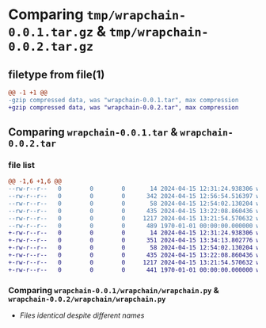 # Comparing `tmp/wrapchain-0.0.1.tar.gz` & `tmp/wrapchain-0.0.2.tar.gz`

## filetype from file(1)

```diff
@@ -1 +1 @@
-gzip compressed data, was "wrapchain-0.0.1.tar", max compression
+gzip compressed data, was "wrapchain-0.0.2.tar", max compression
```

## Comparing `wrapchain-0.0.1.tar` & `wrapchain-0.0.2.tar`

### file list

```diff
@@ -1,6 +1,6 @@
--rw-r--r--   0        0        0       14 2024-04-15 12:31:24.938306 wrapchain-0.0.1/README.md
--rw-r--r--   0        0        0      342 2024-04-15 12:56:54.516397 wrapchain-0.0.1/pyproject.toml
--rw-r--r--   0        0        0       58 2024-04-15 12:54:02.130204 wrapchain-0.0.1/wrapchain/__init__.py
--rw-r--r--   0        0        0      435 2024-04-15 13:22:08.860436 wrapchain-0.0.1/wrapchain/main.py
--rw-r--r--   0        0        0     1217 2024-04-15 13:21:54.570632 wrapchain-0.0.1/wrapchain/wrapchain.py
--rw-r--r--   0        0        0      489 1970-01-01 00:00:00.000000 wrapchain-0.0.1/PKG-INFO
+-rw-r--r--   0        0        0       14 2024-04-15 12:31:24.938306 wrapchain-0.0.2/README.md
+-rw-r--r--   0        0        0      351 2024-04-15 13:34:13.802776 wrapchain-0.0.2/pyproject.toml
+-rw-r--r--   0        0        0       58 2024-04-15 12:54:02.130204 wrapchain-0.0.2/wrapchain/__init__.py
+-rw-r--r--   0        0        0      435 2024-04-15 13:22:08.860436 wrapchain-0.0.2/wrapchain/main.py
+-rw-r--r--   0        0        0     1217 2024-04-15 13:21:54.570632 wrapchain-0.0.2/wrapchain/wrapchain.py
+-rw-r--r--   0        0        0      441 1970-01-01 00:00:00.000000 wrapchain-0.0.2/PKG-INFO
```

### Comparing `wrapchain-0.0.1/wrapchain/wrapchain.py` & `wrapchain-0.0.2/wrapchain/wrapchain.py`

 * *Files identical despite different names*


